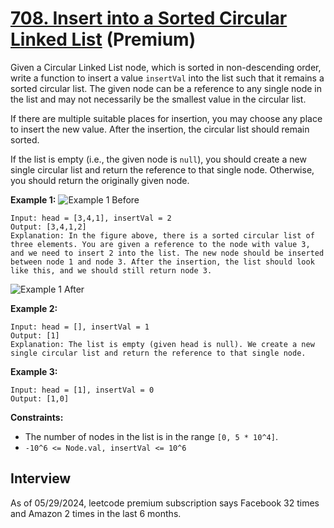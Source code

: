 # [708. Insert into a Sorted Circular Linked List](https://leetcode.com/problems/insert-into-a-sorted-circular-linked-list/) (**Premium**)

Given a Circular Linked List node, which is sorted in non-descending order, write a function to insert a value `insertVal` into the list such that it remains a sorted circular list. The given node can be a reference to any single node in the list and may not necessarily be the smallest value in the circular list.

If there are multiple suitable places for insertion, you may choose any place to insert the new value. After the insertion, the circular list should remain sorted.

If the list is empty (i.e., the given node is `null`), you should create a new single circular list and return the reference to that single node. Otherwise, you should return the originally given node.

**Example 1:**
![Example 1 Before](https://assets.leetcode.com/uploads/2019/01/19/example_1_before_65p.jpg)
```
Input: head = [3,4,1], insertVal = 2
Output: [3,4,1,2]
Explanation: In the figure above, there is a sorted circular list of three elements. You are given a reference to the node with value 3, and we need to insert 2 into the list. The new node should be inserted between node 1 and node 3. After the insertion, the list should look like this, and we should still return node 3.
```
![Example 1 After](https://assets.leetcode.com/uploads/2019/01/19/example_1_after_65p.jpg)

**Example 2:**
```
Input: head = [], insertVal = 1
Output: [1]
Explanation: The list is empty (given head is null). We create a new single circular list and return the reference to that single node.
```

**Example 3:**
```
Input: head = [1], insertVal = 0
Output: [1,0]
```

**Constraints:**
* The number of nodes in the list is in the range `[0, 5 * 10^4]`.
* `-10^6 <= Node.val, insertVal <= 10^6`

## Interview
As of 05/29/2024, leetcode premium subscription says Facebook 32 times and Amazon 2 times in the last 6 months.
